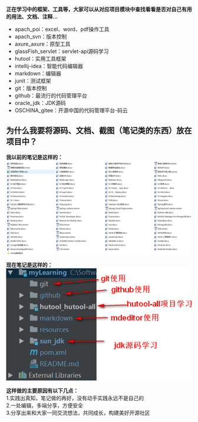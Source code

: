 **正在学习中的框架、工具等，大家可以从对应项目模块中查找看看是否对自己有用的用法、文档、注释...**
+ apach_poi：excel、word、pdf操作工具
+ apach_svn：版本控制
+ axure_axure：原型工具
+ glassFish_servlet：servlet-api源码学习
+ hutool：实用工具框架
+ intellij-idea：智能代码编辑器
+ markdown：编辑器
+ junit：测试框架
+ git：版本控制
+ github：最流行的代码管理平台
+ oracle_jdk：JDK源码
+ OSCHINA_gitee：开源中国的代码管理平台-码云

## 为什么我要将源码、文档、截图（笔记类的东西）放在项目中？
**我以前的笔记是这样的：**  
![](resources/images/旧项目笔记.jpg)  

**现在笔记是这样的：**  
![](resources/images/新项目笔记.jpg)
  
**这样做的主要原因有以下几点：**    
1.实践出真知，笔记做的再好，没有动手实践永远不是自己的  
2.一处编辑，多端分享，方便安全  
3.分享出来和大家一同交流想法，共同成长，构建美好开源社区  
 
